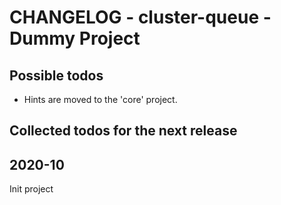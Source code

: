 CHANGELOG - cluster-queue - Dummy Project
============================================================


Possible todos
------------------------------------------------------------

- Hints are moved to the 'core' project.



Collected todos for the next release
------------------------------------------------------------



2020-10
------------------------------------------------------------

Init project

